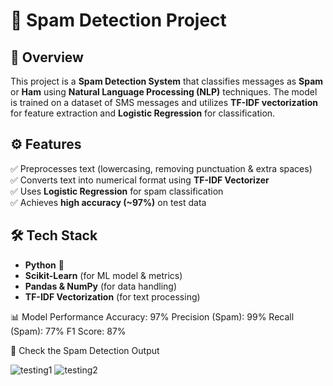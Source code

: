 # 📩 Spam Detection Project  

## 📌 Overview  
This project is a **Spam Detection System** that classifies messages as **Spam** or **Ham** using **Natural Language Processing (NLP)** techniques. The model is trained on a dataset of SMS messages and utilizes **TF-IDF vectorization** for feature extraction and **Logistic Regression** for classification.  

## ⚙️ Features  
✅ Preprocesses text (lowercasing, removing punctuation & extra spaces)  
✅ Converts text into numerical format using **TF-IDF Vectorizer**  
✅ Uses **Logistic Regression** for spam classification  
✅ Achieves **high accuracy (~97%)** on test data  

## 🛠 Tech Stack  
- **Python** 🐍  
- **Scikit-Learn** (for ML model & metrics)  
- **Pandas & NumPy** (for data handling)  
- **TF-IDF Vectorization** (for text processing)  

📊 Model Performance
Accuracy: 97%
Precision (Spam): 99%
Recall (Spam): 77%
F1 Score: 87%

🔗 Check the Spam Detection Output

![testing1](https://github.com/user-attachments/assets/e068014a-063a-4827-bb32-d020bd4a9f76)
![testing2](https://github.com/user-attachments/assets/05ad610b-4d7a-485d-872c-54052b0b8782)
